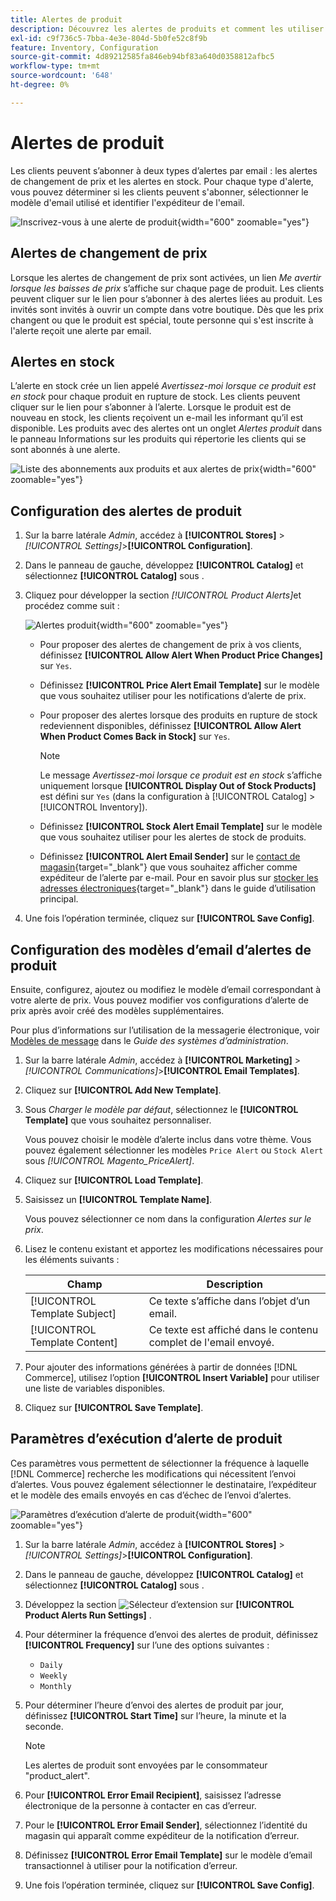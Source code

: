 ```yaml
---
title: Alertes de produit
description: Découvrez les alertes de produits et comment les utiliser pour informer les clients de l’état des stocks et des changements de prix des produits.
exl-id: c9f736c5-7bba-4e3e-804d-5b0fe52c8f9b
feature: Inventory, Configuration
source-git-commit: 4d89212585fa846eb94bf83a640d0358812afbc5
workflow-type: tm+mt
source-wordcount: '648'
ht-degree: 0%

---
```


# Alertes de produit

Les clients peuvent s’abonner à deux types d’alertes par email : les alertes de changement de prix et les alertes en stock. Pour chaque type d&#39;alerte, vous pouvez déterminer si les clients peuvent s&#39;abonner, sélectionner le modèle d&#39;email utilisé et identifier l&#39;expéditeur de l&#39;email.

![Inscrivez-vous à une alerte de produit](assets/product-alert-setting.png){width="600" zoomable="yes"}

## Alertes de changement de prix

Lorsque les alertes de changement de prix sont activées, un lien _Me avertir lorsque les baisses de prix_ s’affiche sur chaque page de produit. Les clients peuvent cliquer sur le lien pour s’abonner à des alertes liées au produit. Les invités sont invités à ouvrir un compte dans votre boutique. Dès que les prix changent ou que le produit est spécial, toute personne qui s&#39;est inscrite à l&#39;alerte reçoit une alerte par email.

## Alertes en stock

L’alerte en stock crée un lien appelé _Avertissez-moi lorsque ce produit est en stock_ pour chaque produit en rupture de stock. Les clients peuvent cliquer sur le lien pour s’abonner à l’alerte. Lorsque le produit est de nouveau en stock, les clients reçoivent un e-mail les informant qu’il est disponible. Les produits avec des alertes ont un onglet _Alertes produit_ dans le panneau Informations sur les produits qui répertorie les clients qui se sont abonnés à une alerte.

![Liste des abonnements aux produits et aux alertes de prix](assets/inventory-product-alerts.png){width="600" zoomable="yes"}

## Configuration des alertes de produit

1. Sur la barre latérale _Admin_, accédez à **[!UICONTROL Stores]** > _[!UICONTROL Settings]_>**[!UICONTROL Configuration]**.

1. Dans le panneau de gauche, développez **[!UICONTROL Catalog]** et sélectionnez **[!UICONTROL Catalog]** sous .

1. Cliquez pour développer la section _[!UICONTROL Product Alerts]_&#x200B;et procédez comme suit :

   ![Alertes produit](assets/config-catalog-product-alerts.png){width="600" zoomable="yes"}

   - Pour proposer des alertes de changement de prix à vos clients, définissez **[!UICONTROL Allow Alert When Product Price Changes]** sur `Yes`.

   - Définissez **[!UICONTROL Price Alert Email Template]** sur le modèle que vous souhaitez utiliser pour les notifications d’alerte de prix.

   - Pour proposer des alertes lorsque des produits en rupture de stock redeviennent disponibles, définissez **[!UICONTROL Allow Alert When Product Comes Back in Stock]** sur `Yes`.

     >[!NOTE]
     >
     >Le message _Avertissez-moi lorsque ce produit est en stock_ s’affiche uniquement lorsque **[!UICONTROL Display Out of Stock Products]** est défini sur `Yes` (dans la configuration à [!UICONTROL Catalog] > [!UICONTROL Inventory]).

   - Définissez **[!UICONTROL Stock Alert Email Template]** sur le modèle que vous souhaitez utiliser pour les alertes de stock de produits.

   - Définissez **[!UICONTROL Alert Email Sender]** sur le [contact de magasin](../getting-started/store-details.md#store-email-addresses){target="_blank"} que vous souhaitez afficher comme expéditeur de l’alerte par e-mail. Pour en savoir plus sur [stocker les adresses électroniques](../configuration-reference/general/store-email-addresses.md){target="_blank"} dans le guide d’utilisation principal.

1. Une fois l’opération terminée, cliquez sur **[!UICONTROL Save Config]**.

## Configuration des modèles d’email d’alertes de produit

Ensuite, configurez, ajoutez ou modifiez le modèle d’email correspondant à votre alerte de prix. Vous pouvez modifier vos configurations d’alerte de prix après avoir créé des modèles supplémentaires.

Pour plus d’informations sur l’utilisation de la messagerie électronique, voir [Modèles de message](../systems/email-template-custom.md#message-templates) dans le _Guide des systèmes d’administration_.

1. Sur la barre latérale _Admin_, accédez à **[!UICONTROL Marketing]** > _[!UICONTROL Communications]_>**[!UICONTROL Email Templates]**.

1. Cliquez sur **[!UICONTROL Add New Template]**.

1. Sous _Charger le modèle par défaut_, sélectionnez le **[!UICONTROL Template]** que vous souhaitez personnaliser.

   Vous pouvez choisir le modèle d’alerte inclus dans votre thème. Vous pouvez également sélectionner les modèles `Price Alert` ou `Stock Alert` sous _[!UICONTROL Magento_PriceAlert]_.

1. Cliquez sur **[!UICONTROL Load Template]**.

1. Saisissez un **[!UICONTROL Template Name]**.

   Vous pouvez sélectionner ce nom dans la configuration _Alertes sur le prix_.

1. Lisez le contenu existant et apportez les modifications nécessaires pour les éléments suivants :

   | Champ | Description |
   | ----- | ----- |
   | [!UICONTROL Template Subject] | Ce texte s’affiche dans l’objet d’un email. |
   | [!UICONTROL Template Content] | Ce texte est affiché dans le contenu complet de l&#39;email envoyé. |

1. Pour ajouter des informations générées à partir de données [!DNL Commerce], utilisez l’option **[!UICONTROL Insert Variable]** pour utiliser une liste de variables disponibles.

1. Cliquez sur **[!UICONTROL Save Template]**.

## Paramètres d’exécution d’alerte de produit

Ces paramètres vous permettent de sélectionner la fréquence à laquelle [!DNL Commerce] recherche les modifications qui nécessitent l’envoi d’alertes. Vous pouvez également sélectionner le destinataire, l’expéditeur et le modèle des emails envoyés en cas d’échec de l’envoi d’alertes.

![Paramètres d’exécution d’alerte de produit](assets/config-catalog-product-alerts-run-settings.png){width="600" zoomable="yes"}

1. Sur la barre latérale _Admin_, accédez à **[!UICONTROL Stores]** > _[!UICONTROL Settings]_>**[!UICONTROL Configuration]**.

1. Dans le panneau de gauche, développez **[!UICONTROL Catalog]** et sélectionnez **[!UICONTROL Catalog]** sous .

1. Développez la section ![Sélecteur d’extension](../assets/icon-display-expand.png) sur **[!UICONTROL Product Alerts Run Settings]** .

1. Pour déterminer la fréquence d’envoi des alertes de produit, définissez **[!UICONTROL Frequency]** sur l’une des options suivantes :

   - `Daily`
   - `Weekly`
   - `Monthly`

1. Pour déterminer l’heure d’envoi des alertes de produit par jour, définissez **[!UICONTROL Start Time]** sur l’heure, la minute et la seconde.

   >[!NOTE]
   >
   >Les alertes de produit sont envoyées par le consommateur &quot;product_alert&quot;.

1. Pour **[!UICONTROL Error Email Recipient]**, saisissez l’adresse électronique de la personne à contacter en cas d’erreur.

1. Pour le **[!UICONTROL Error Email Sender]**, sélectionnez l’identité du magasin qui apparaît comme expéditeur de la notification d’erreur.

1. Définissez **[!UICONTROL Error Email Template]** sur le modèle d’email transactionnel à utiliser pour la notification d’erreur.

1. Une fois l’opération terminée, cliquez sur **[!UICONTROL Save Config]**.
